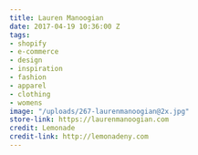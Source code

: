 ```yaml
---
title: Lauren Manoogian
date: 2017-04-19 10:36:00 Z
tags:
- shopify
- e-commerce
- design
- inspiration
- fashion
- apparel
- clothing
- womens
image: "/uploads/267-laurenmanoogian@2x.jpg"
store-link: https://laurenmanoogian.com
credit: Lemonade
credit-link: http://lemonadeny.com
---
```


